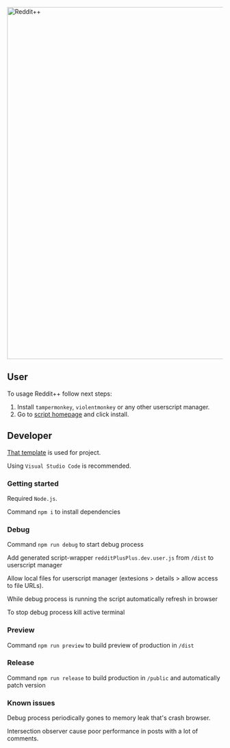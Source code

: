 <div>
<img width="820" src="https://raw.githubusercontent.com/lnm95/redditPlusPlus/main/public/scr/readme.png" alt="Reddit++">
</div>

## User

To usage Reddit++ follow next steps:

1. Install `tampermonkey`, `violentmonkey` or any other userscript manager.
2. Go to [script homepage](https://greasyfork.org/en/scripts/490046-reddit) and click install.

## Developer

[That template](https://github.com/trim21/webpack-userscript-template) is used for project.

Using `Visual Studio Code` is recommended.

### Getting started

Required `Node.js`.

Command `npm i` to install dependencies

### Debug

Command `npm run debug` to start debug process

Add generated script-wrapper `redditPlusPlus.dev.user.js` from `/dist` to userscript manager

Allow local files for userscript manager (extesions > details > allow access to file URLs).

While debug process is running the script automatically refresh in browser

To stop debug process kill active terminal

### Preview

Command `npm run preview` to build preview of production in `/dist`

### Release

Command `npm run release` to build production in `/public` and automatically patch version

### Known issues

Debug process periodically gones to memory leak that's crash browser.

Intersection observer cause poor performance in posts with a lot of comments.
